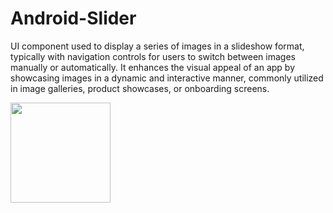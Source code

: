 # Android-Slider
UI component used to display a series of images in a slideshow format, typically with navigation controls for users to switch between images manually or automatically. It enhances the visual appeal of an app by showcasing images in a dynamic and interactive manner, commonly utilized in image galleries, product showcases, or onboarding screens.

<img src="https://github.com/Wail-Sr/Android-Slider/assets/56247982/94c89d5b-9d6f-4df1-87b5-023cc98ad7b0" width="160" />
